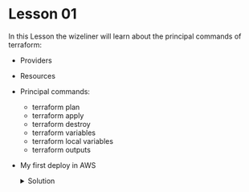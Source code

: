 
# Lesson 01

In this Lesson the wizeliner will learn about the principal commands of terraform:

- Providers
- Resources 
- Principal commands:
    * terraform plan
    * terraform apply
    * terraform destroy
    * terraform variables
    * terraform local variables
    * terraform outputs
- My first deploy in AWS
    <details>
        <summary>Solution</summary>
        <table>
            <tr>
                <td><strong>main.tf</strong></td>
            </tr>
            <tr>
                <td>
                provider "aws" {
                    region = "us-east-1"
                }

                resource "aws_instance" "miServidor" {
                    ami = var.ubuntu_ami
                    instance_type = var.instance_type
                    vpc_security_group_ids = [ aws_security_group.mi_grupo_de_seguridad.id ]
                    user_data = <<-EOF
                                #!/bin/bash
                                echo "Hola Terraformers!" > index.html
                                nohup busybox httpd -f -p ${var.server_port} & 
                                EOF
                }

                resource "aws_security_group" "mi_grupo_de_seguridad" {
                    name = "primer-servidor-sg"

                    ingress {
                        cidr_blocks = ["0.0.0.0/0"]
                        description = "Acceso al puerto web"
                        from_port = var.server_port
                        to_port = var.server_port
                        protocol = "TCP"
                    }
            }
    </details>
